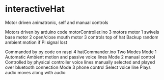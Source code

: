 # interactiveHat
Motor driven animatronic, self and manual controls

Motors driven by arduino code
motorController.ino
  3 motors
    motor 1 swivels base
    motor 2 open/close mouth
    motor 3 controls top of hat
  Backup random ambient motion if PI signal lost
  


Commanded by py code on raspi 4
hatCommander.ino
  Two Modes
    Mode 1 Automatic
      Ambient motion and passive voice lines
    Mode 2 manual control
      Controlled by physical controller
      voice lines manually selected and played over bluetooth connection
    Mode 3 phone control
      Select voice line
        Plays audio
        moves along with audio
